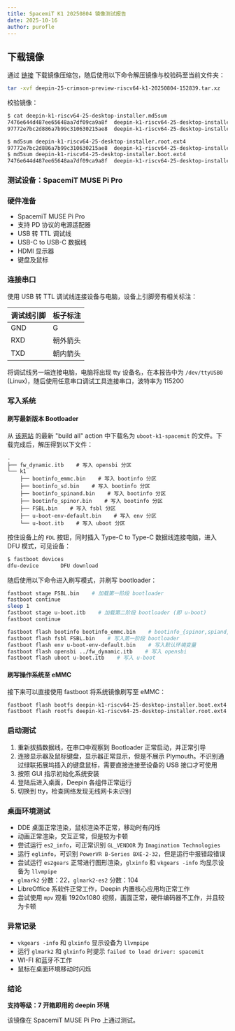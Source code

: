 ```yaml
---
title: SpacemiT K1 20250804 镜像测试报告
date: 2025-10-16
author: purofle
---
```


## 下载镜像

通过 [链接](https://ci.deepin.com/repo/deepin/deepin-ports/cdimage/20250804/riscv64/deepin-25-crimson-preview-riscv64-k1-20250804-152839.tar.xz) 下载镜像压缩包，随后使用以下命令解压镜像与校验码至当前文件夹：

```bash
tar -xvf deepin-25-crimson-preview-riscv64-k1-20250804-152839.tar.xz
```

校验镜像：
```bash
$ cat deepin-k1-riscv64-25-desktop-installer.md5sum
7476e644d487ee65648aa7df09ca9a8f  deepin-k1-riscv64-25-desktop-installer.boot.ext4
97772e7bc2d886a7b99c310630215ae8  deepin-k1-riscv64-25-desktop-installer.root.ext4

$ md5sum deepin-k1-riscv64-25-desktop-installer.root.ext4
97772e7bc2d886a7b99c310630215ae8  deepin-k1-riscv64-25-desktop-installer.root.ext4
$ md5sum deepin-k1-riscv64-25-desktop-installer.boot.ext4
7476e644d487ee65648aa7df09ca9a8f  deepin-k1-riscv64-25-desktop-installer.boot.ext4
```

### 测试设备：SpacemiT MUSE Pi Pro

### 硬件准备

- SpacemiT MUSE Pi Pro
- 支持 PD 协议的电源适配器
- USB 转 TTL 调试线
- USB-C to USB-C 数据线
- HDMI 显示器
- 键盘及鼠标

### 连接串口
使用 USB 转 TTL 调试线连接设备与电脑，设备上引脚旁有相关标注：

| 调试线引脚   |  板子标注  |
| ---------- | --------  |
| GND        | G         |
| RXD        | 朝外箭头   |
| TXD        | 朝内箭头   |

将调试线另一端连接电脑，电脑将出现 tty 设备名，在本报告中为 `/dev/ttyUSB0` (Linux)，随后使用任意串口调试工具连接串口，波特率为 115200

### 写入系统

#### 刷写最新版本 Bootloader

从 [该网站](https://github.com/deepin-community/deepin-riscv-kernel/actions) 的最新 "build all" action 中下载名为 `uboot-k1-spacemit` 的文件。下载完成后，解压得到以下文件：
```
.
├── fw_dynamic.itb    # 写入 opensbi 分区
└── k1
    ├── bootinfo_emmc.bin    # 写入 bootinfo 分区
    ├── bootinfo_sd.bin    # 写入 bootinfo 分区
    ├── bootinfo_spinand.bin    # 写入 bootinfo 分区
    ├── bootinfo_spinor.bin    # 写入 bootinfo 分区
    ├── FSBL.bin    # 写入 fsbl 分区
    ├── u-boot-env-default.bin    # 写入 env 分区
    └── u-boot.itb    # 写入 uboot 分区
```

按住设备上的 `FDL` 按钮，同时插入 Type-C to Type-C 数据线连接电脑，进入 DFU 模式，可见设备：
```bash
$ fastboot devices
dfu-device       DFU download
```
随后使用以下命令进入刷写模式，并刷写 bootloader：
```bash
fastboot stage FSBL.bin    # 加载第一阶段 bootloader
fastboot continue
sleep 1
fastboot stage u-boot.itb    # 加载第二阶段 bootloader (即 u-boot)
fastboot continue

fastboot flash bootinfo bootinfo_emmc.bin    # bootinfo_{spinor,spiand,emmc,sd} 取决于 bootloader 所在的存储介质
fastboot flash fsbl FSBL.bin    # 写入第一阶段 bootloader
fastboot flash env u-boot-env-default.bin    # 写入默认环境变量
fastboot flash opensbi ../fw_dynamic.itb    # 写入 opensbi
fastboot flash uboot u-boot.itb    # 写入 u-boot
```

#### 刷写操作系统至 eMMC

接下来可以直接使用 fastboot 将系统镜像刷写至 eMMC：

```bash
fastboot flash bootfs deepin-k1-riscv64-25-desktop-installer.boot.ext4
fastboot flash rootfs deepin-k1-riscv64-25-desktop-installer.root.ext4
```

### 启动测试
1. 重新拔插数据线，在串口中观察到 Bootloader 正常启动，并正常引导
2. 连接显示器及鼠标键盘，显示器正常显示，但是不展示 Plymouth。不识别通过绿联拓展坞插入的键盘鼠标，需要直接连接至设备的 USB 接口才可使用
3. 按照 GUI 指示初始化系统安装
4. 登陆后进入桌面，Deepin 各组件正常运行
5. 切换到 tty，检查网络发现无线网卡未识别

### 桌面环境测试
- DDE 桌面正常渲染，鼠标渲染不正常，移动时有闪烁
- 动画正常渲染，交互正常，但是较为卡顿
- 尝试运行 `es2_info`，可正常识别 `GL_VENDOR` 为 `Imagination Technologies`
- 运行 `eglinfo`，可识别 `PowerVR B-Series BXE-2-32`，但是运行中报错段错误
- 尝试运行 `es2gears` 正常进行图形渲染，`glxinfo` 和 `vkgears -info` 均显示设备为 `llvmpipe`
- `glmark2` 分数：22，`glmark2-es2` 分数：104
- LibreOffice 系软件正常工作，Deepin 内置核心应用均正常工作
- 尝试使用 `mpv` 观看 1920x1080 视频，画面正常，硬件编码器不工作，并且较为卡顿

### 异常记录
- `vkgears -info` 和 `glxinfo` 显示设备为 `llvmpipe`
- 运行 `glmark2` 和 `glxinfo` 时提示 `failed to load driver: spacemit`
- WI-FI 和蓝牙不工作
- 鼠标在桌面环境移动时闪烁

### 结论

**支持等级：7 开箱即用的 deepin 环境**

该镜像在 SpacemiT MUSE Pi Pro 上通过测试。
